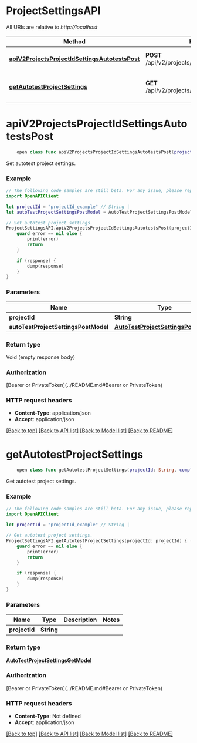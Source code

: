 # ProjectSettingsAPI

All URIs are relative to *http://localhost*

Method | HTTP request | Description
------------- | ------------- | -------------
[**apiV2ProjectsProjectIdSettingsAutotestsPost**](ProjectSettingsAPI.md#apiv2projectsprojectidsettingsautotestspost) | **POST** /api/v2/projects/{projectId}/settings/autotests | Set autotest project settings.
[**getAutotestProjectSettings**](ProjectSettingsAPI.md#getautotestprojectsettings) | **GET** /api/v2/projects/{projectId}/settings/autotests | Get autotest project settings.


# **apiV2ProjectsProjectIdSettingsAutotestsPost**
```swift
    open class func apiV2ProjectsProjectIdSettingsAutotestsPost(projectId: String, autoTestProjectSettingsPostModel: AutoTestProjectSettingsPostModel? = nil, completion: @escaping (_ data: Void?, _ error: Error?) -> Void)
```

Set autotest project settings.

### Example
```swift
// The following code samples are still beta. For any issue, please report via http://github.com/OpenAPITools/openapi-generator/issues/new
import OpenAPIClient

let projectId = "projectId_example" // String | 
let autoTestProjectSettingsPostModel = AutoTestProjectSettingsPostModel(isFlakyAuto: false, flakyStabilityPercentage: 123, flakyTestRunCount: 123, rerunEnabled: false, rerunAttemptsCount: 123) // AutoTestProjectSettingsPostModel |  (optional)

// Set autotest project settings.
ProjectSettingsAPI.apiV2ProjectsProjectIdSettingsAutotestsPost(projectId: projectId, autoTestProjectSettingsPostModel: autoTestProjectSettingsPostModel) { (response, error) in
    guard error == nil else {
        print(error)
        return
    }

    if (response) {
        dump(response)
    }
}
```

### Parameters

Name | Type | Description  | Notes
------------- | ------------- | ------------- | -------------
 **projectId** | **String** |  | 
 **autoTestProjectSettingsPostModel** | [**AutoTestProjectSettingsPostModel**](AutoTestProjectSettingsPostModel.md) |  | [optional] 

### Return type

Void (empty response body)

### Authorization

[Bearer or PrivateToken](../README.md#Bearer or PrivateToken)

### HTTP request headers

 - **Content-Type**: application/json
 - **Accept**: application/json

[[Back to top]](#) [[Back to API list]](../README.md#documentation-for-api-endpoints) [[Back to Model list]](../README.md#documentation-for-models) [[Back to README]](../README.md)

# **getAutotestProjectSettings**
```swift
    open class func getAutotestProjectSettings(projectId: String, completion: @escaping (_ data: AutoTestProjectSettingsGetModel?, _ error: Error?) -> Void)
```

Get autotest project settings.

### Example
```swift
// The following code samples are still beta. For any issue, please report via http://github.com/OpenAPITools/openapi-generator/issues/new
import OpenAPIClient

let projectId = "projectId_example" // String | 

// Get autotest project settings.
ProjectSettingsAPI.getAutotestProjectSettings(projectId: projectId) { (response, error) in
    guard error == nil else {
        print(error)
        return
    }

    if (response) {
        dump(response)
    }
}
```

### Parameters

Name | Type | Description  | Notes
------------- | ------------- | ------------- | -------------
 **projectId** | **String** |  | 

### Return type

[**AutoTestProjectSettingsGetModel**](AutoTestProjectSettingsGetModel.md)

### Authorization

[Bearer or PrivateToken](../README.md#Bearer or PrivateToken)

### HTTP request headers

 - **Content-Type**: Not defined
 - **Accept**: application/json

[[Back to top]](#) [[Back to API list]](../README.md#documentation-for-api-endpoints) [[Back to Model list]](../README.md#documentation-for-models) [[Back to README]](../README.md)

